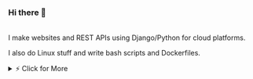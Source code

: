 ### Hi there 👋

<br />
I make websites and REST APIs using Django/Python for cloud platforms.

I also do Linux stuff and write bash scripts and Dockerfiles.
<br />

<details>
<summary>⚡️ Click for More</summary>
<br />





  <img src='https://github-profile-summary-cards.vercel.app/api/cards/profile-details?username=dheerajreal&theme=nord_dark' style="width:100%" />



<br />
<p>
  <img src='https://github-profile-summary-cards.vercel.app/api/cards/repos-per-language?username=dheerajreal&theme=nord_dark' style="width:49%" />
  <img src='https://github-profile-summary-cards.vercel.app/api/cards/most-commit-language?username=dheerajreal&theme=nord_dark' style="width:49%" />
<p/>

<br/>

<a href="https://app.pluralsight.com/profile/d-t-86">
<img src="https://dheerajreal.github.io/cdn/images/pluralsight-screenshot.png" alt="pluralsight-screenshot"/>
<a/>

<br/>
</details>


<br/>
<!--
**dheerajreal/dheerajreal** is a ✨ _special_ ✨ repository because its `README.md` (this file) appears on your GitHub profile.

Here are some ideas to get you started:

- 🔭 I’m currently working on ...
- 🌱 I’m currently learning ...
- 👯 I’m looking to collaborate on ...
- 🤔 I’m looking for help with ...
- 💬 Ask me about ...
- 📫 How to reach me: ...
- 😄 Pronouns: ...
- ⚡ Fun fact: ...
-->
